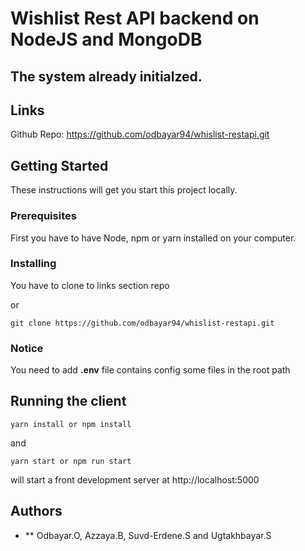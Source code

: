 # Wishlist Rest API backend on NodeJS and MongoDB

## The system already initialzed.

## Links

Github Repo: https://github.com/odbayar94/whislist-restapi.git

## Getting Started

These instructions will get you start this project locally.

### Prerequisites

First you have to have Node, npm or yarn installed on your computer.

### Installing

You have to clone to links section repo

or

```
git clone https://github.com/odbayar94/whislist-restapi.git
```

### Notice

You need to add **.env** file contains config some files in the root path



## Running the client

```
yarn install or npm install
```

and

```
yarn start or npm run start
```

will start a front development server at http://localhost:5000

## Authors

- \*\* Odbayar.O, Azzaya.B, Suvd-Erdene.S and Ugtakhbayar.S
